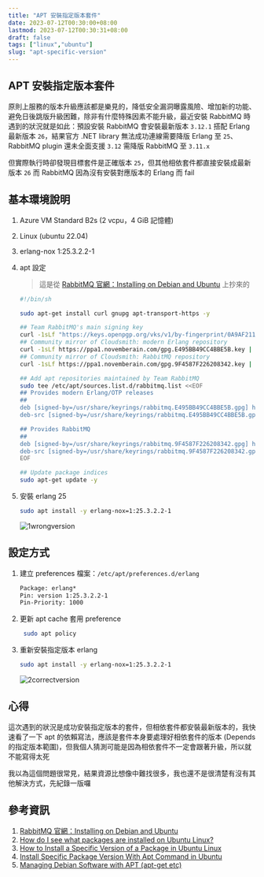 ```yaml
---
title: "APT 安裝指定版本套件"
date: 2023-07-12T00:30:00+08:00
lastmod: 2023-07-12T00:30:31+08:00
draft: false
tags: ["linux","ubuntu"]
slug: "apt-specific-version"
---
```


## APT 安裝指定版本套件

原則上服務的版本升級應該都是樂見的，降低安全漏洞曝露風險、增加新的功能、避免日後跳版升級困難，除非有什麼特殊因素不能升級，最近安裝 RabbitMQ 時遇到的狀況就是如此：預設安裝 RabbitMQ 會安裝最新版本 `3.12.1` 搭配 Erlang 最新版本 `26`，結果官方 .NET library 無法成功連線需要降版 Erlang 至 `25`、RabbitMQ plugin 還未全面支援 `3.12` 需降版 RabbitMQ 至 `3.11.x`

但實際執行時卻發現目標套件是正確版本 `25`，但其他相依套件都直接安裝成最新版本 `26` 而 RabbitMQ 因為沒有安裝對應版本的 Erlang 而 fail

## 基本環境說明

1. Azure VM Standard B2s (2 vcpu，4 GiB 記憶體)
2. Linux (ubuntu 22.04)
3. erlang-nox 1:25.3.2.2-1
4. apt 設定

    > 這是從 [RabbitMQ 官網：Installing on Debian and Ubuntu](https://www.rabbitmq.com/install-debian.html) 上抄來的

    ```bash
    #!/bin/sh

    sudo apt-get install curl gnupg apt-transport-https -y

    ## Team RabbitMQ's main signing key
    curl -1sLf "https://keys.openpgp.org/vks/v1/by-fingerprint/0A9AF2115F4687BD29803A206B73A36E6026DFCA" | sudo gpg --dearmor | sudo tee /usr/share/keyrings/com.rabbitmq.team.gpg > /dev/null
    ## Community mirror of Cloudsmith: modern Erlang repository
    curl -1sLf https://ppa1.novemberain.com/gpg.E495BB49CC4BBE5B.key | sudo gpg --dearmor | sudo tee /usr/share/keyrings/rabbitmq.E495BB49CC4BBE5B.gpg > /dev/null
    ## Community mirror of Cloudsmith: RabbitMQ repository
    curl -1sLf https://ppa1.novemberain.com/gpg.9F4587F226208342.key | sudo gpg --dearmor | sudo tee /usr/share/keyrings/rabbitmq.9F4587F226208342.gpg > /dev/null

    ## Add apt repositories maintained by Team RabbitMQ
    sudo tee /etc/apt/sources.list.d/rabbitmq.list <<EOF
    ## Provides modern Erlang/OTP releases
    ##
    deb [signed-by=/usr/share/keyrings/rabbitmq.E495BB49CC4BBE5B.gpg] https://ppa1.novemberain.com/rabbitmq/rabbitmq-erlang/deb/ubuntu jammy main
    deb-src [signed-by=/usr/share/keyrings/rabbitmq.E495BB49CC4BBE5B.gpg] https://ppa1.novemberain.com/rabbitmq/rabbitmq-erlang/deb/ubuntu jammy main

    ## Provides RabbitMQ
    ##
    deb [signed-by=/usr/share/keyrings/rabbitmq.9F4587F226208342.gpg] https://ppa1.novemberain.com/rabbitmq/rabbitmq-server/deb/ubuntu jammy main
    deb-src [signed-by=/usr/share/keyrings/rabbitmq.9F4587F226208342.gpg] https://ppa1.novemberain.com/rabbitmq/rabbitmq-server/deb/ubuntu jammy main
    EOF

    ## Update package indices
    sudo apt-get update -y
    ```

5. 安裝 erlang 25

    ```bash
    sudo apt install -y erlang-nox=1:25.3.2.2-1
    ```

    ![1wrongversion](https://github.com/yowko/picsbed/assets/3851540/5a7ecc49-de81-47b6-9fbb-fb84bc84a3ed)

## 設定方式

1. 建立 preferences 檔案：`/etc/apt/preferences.d/erlang`

    ```txt
    Package: erlang*
    Pin: version 1:25.3.2.2-1
    Pin-Priority: 1000
    ```

2. 更新 apt cache 套用 preference

    ```bash
     sudo apt policy
    ```

3. 重新安裝指定版本 erlang

    ```bash
    sudo apt install -y erlang-nox=1:25.3.2.2-1
    ```

    ![2correctversion](https://github.com/yowko/picsbed/assets/3851540/ecbdc009-7551-4aa7-a0c1-9c021824a406)

## 心得

這次遇到的狀況是成功安裝指定版本的套件，但相依套件都安裝最新版本的，我快速看了一下 apt 的依賴寫法，應該是套件本身要處理好相依套件的版本 (Depends 的指定版本範圍)，但我個人猜測可能是因為相依套件不一定會跟著升級，所以就不能寫得太死

我以為這個問題很常見，結果資源比想像中難找很多，我也還不是很清楚有沒有其他解決方式，先紀錄一版囉

## 參考資訊

1. [RabbitMQ 官網：Installing on Debian and Ubuntu](https://www.rabbitmq.com/install-debian.html)
2. [How do I see what packages are installed on Ubuntu Linux?](https://www.cyberciti.biz/faq/apt-get-list-packages-are-installed-on-ubuntu-linux/)
3. [How to Install a Specific Version of a Package in Ubuntu Linux](https://trendoceans.com/install-a-specific-version-of-a-package-in-ubuntu/)
4. [Install Specific Package Version With Apt Command in Ubuntu](https://itsfoss.com/apt-install-specific-version/)
5. [Managing Debian Software with APT (apt-get etc)](https://www.linuxtopia.org/online_books/linux_system_administration/managing_debian_software_with_apt/ch-apt-get.en_009.html)
